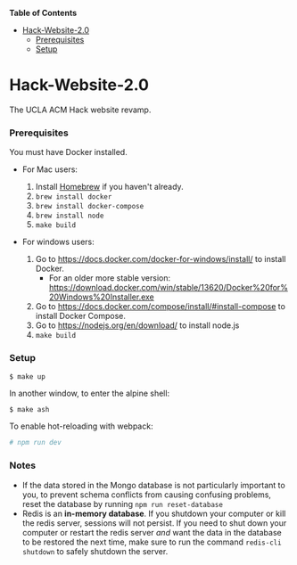 <!-- START doctoc generated TOC please keep comment here to allow auto update -->
<!-- DON'T EDIT THIS SECTION, INSTEAD RE-RUN doctoc TO UPDATE -->
**Table of Contents**

- [Hack-Website-2.0](#hack-website-20)
    - [Prerequisites](#prerequisites)
    - [Setup](#setup)

<!-- END doctoc generated TOC please keep comment here to allow auto update -->

# Hack-Website-2.0

The UCLA ACM Hack website revamp.


### Prerequisites

You must have Docker installed. 

* For Mac users:
  1. Install [Homebrew](https://brew.sh/) if you haven't already. 
  2. `brew install docker`
  3. `brew install docker-compose`
  4. `brew install node`
  5. `make build`

* For windows users:
  1. Go to https://docs.docker.com/docker-for-windows/install/ to install Docker.
      * For an older more stable version: 
    https://download.docker.com/win/stable/13620/Docker%20for%20Windows%20Installer.exe
  2. Go to https://docs.docker.com/compose/install/#install-compose to install Docker Compose.
  3. Go to https://nodejs.org/en/download/ to install node.js
  4. `make build`


### Setup

```shell
$ make up
```

In another window, to enter the alpine shell:

```Bash
$ make ash
```

To enable hot-reloading with webpack:

```Bash
# npm run dev
```



### Notes

- If the data stored in the Mongo database is not particularly important to you, to prevent schema conflicts from causing confusing problems, reset the database by running `npm run reset-database`
- Redis is an **in-memory database**. If you shutdown your computer or kill the redis server, sessions will not persist. If you need to shut down your computer or restart the redis server *and* want the data in the database to be restored the next time, make sure to run the command `redis-cli shutdown` to safely shutdown the server.